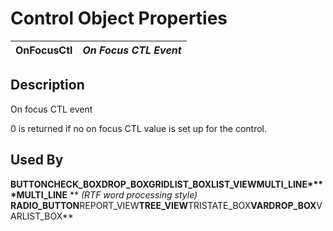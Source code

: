 # Control Object Properties

**OnFocusCtl** |  **_On Focus CTL Event_**  
---|---  
  
## Description

On focus CTL event

0 is returned if no on focus CTL value is set up for the control.

## Used By

**BUTTON****CHECK_BOX****DROP_BOX****GRID****LIST_BOX****LIST_VIEW****MULTI_LINE****MULTI_LINE** ** _(RTF word processing style)_ ****RADIO_BUTTON****REPORT_VIEW****TREE_VIEW****TRISTATE_BOX****VARDROP_BOX****VARLIST_BOX**
